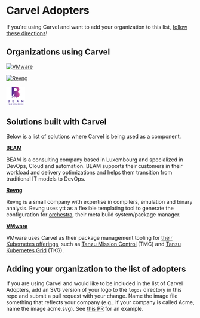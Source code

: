 # Carvel Adopters

If you're using Carvel and want to add your organization to this list, [follow these directions](#adding-your-organization-to-the-list-of-adopters)!

## Organizations using Carvel

<a href="https://www.vmware.com" border="0" target="_blank"><img alt="VMware" src="logos/vmware.svg" height="50"></a>

<a href="https://rev.ng/" border="0" target="_blank"><img alt="Revng" src="logos/revng.svg" height="50"></a>

<a href="https://beam.lu/" border="0" target="_blank"><img alt="Beam" src="logos/BEAM-SARL.png" height="50"></a>

## Solutions built with Carvel

Below is a list of solutions where Carvel is being used as a component.

**[BEAM](https://beam.lu/)**

BEAM is a consulting company based in Luxembourg and specialized in DevOps, Cloud and automation. BEAM supports their customers in their workload and delivery optimizations and helps them transition from traditional IT models to DevOps.

**[Revng](https://rev.ng/)**

Revng is a small company with expertise in compilers, emulation and binary analysis. Revng uses ytt as a flexible templating tool to generate the configuration for [orchestra](https://github.com/revng/orchestra), their meta build system/package manager.

**[VMware](https://www.vmware.com)**

VMware uses Carvel as their package management tooling for [their Kubernetes offerings](https://tanzu.vmware.com/products), such as [Tanzu Mission Control](https://tanzu.vmware.com/mission-control) (TMC) and [Tanzu Kubernetes Grid](https://tanzu.vmware.com/kubernetes-grid) (TKG). 

## Adding your organization to the list of adopters

If you are using Carvel and would like to be included in the list of Carvel Adopters, add an SVG version of your logo to
the `logos` directory in this repo and submit a pull request with your change. Name the image file something that
reflects your company (e.g., if your company is called Acme, name the image acme.svg).
See [this PR](https://github.com/vmware-tanzu/carvel/pull/4) for an example.
